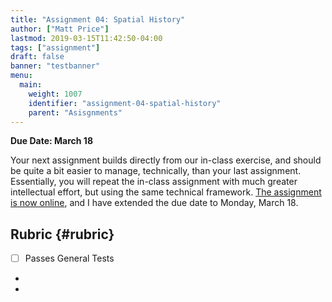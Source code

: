 ```yaml
---
title: "Assignment 04: Spatial History"
author: ["Matt Price"]
lastmod: 2019-03-15T11:42:50-04:00
tags: ["assignment"]
draft: false
banner: "testbanner"
menu:
  main:
    weight: 1007
    identifier: "assignment-04-spatial-history"
    parent: "Asisgnments"
---
```


**Due Date: March 18**

Your next assignment builds directly from our in-class exercise, and should be quite a bit easier to manage, technically, than your last assignment.  Essentially, you will repeat the in-class assignment with much greater intellectual effort, but using the same technical framework. [The assignment is now online](https://classroom.github.com/a/oC6%5F7PJk), and I have extended the due date to Monday, March 18.


## Rubric {#rubric}

-   [ ] Passes General Tests

-

-
